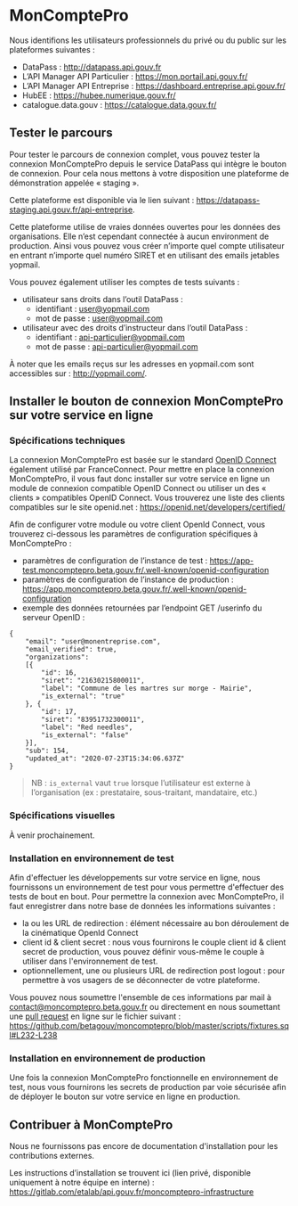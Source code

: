# MonComptePro

Nous identifions les utilisateurs professionnels du privé ou du public sur les plateformes suivantes :
- DataPass : http://datapass.api.gouv.fr
- L’API Manager API Particulier : https://mon.portail.api.gouv.fr/
- L’API Manager API Entreprise : https://dashboard.entreprise.api.gouv.fr/
- HubEE : https://hubee.numerique.gouv.fr/
- catalogue.data.gouv : https://catalogue.data.gouv.fr/

## Tester le parcours

Pour tester le parcours de connexion complet, vous pouvez tester la connexion MonComptePro depuis le service DataPass
qui intègre le bouton de connexion.
Pour cela nous mettons à votre disposition une plateforme de démonstration appelée « staging ».

Cette plateforme est disponible via le lien suivant : https://datapass-staging.api.gouv.fr/api-entreprise.

Cette plateforme utilise de vraies données ouvertes pour les données des organisations. Elle n’est cependant connectée à
aucun environment de production. Ainsi vous pouvez vous créer n’importe quel compte utilisateur en entrant n’importe
quel numéro SIRET et en utilisant des emails jetables yopmail.

Vous pouvez également utiliser les comptes de tests suivants :

- utilisateur sans droits dans l’outil DataPass :
    - identifiant : user@yopmail.com
    - mot de passe : user@yopmail.com
- utilisateur avec des droits d’instructeur dans l’outil DataPass :
    - identifiant : api-particulier@yopmail.com
    - mot de passe : api-particulier@yopmail.com

À noter que les emails reçus sur les adresses en yopmail.com sont accessibles sur : http://yopmail.com/.

## Installer le bouton de connexion MonComptePro sur votre service en ligne

### Spécifications techniques

La connexion MonComptePro est basée sur le standard [OpenID Connect](https://openid.net/connect/) également utilisé par FranceConnect. Pour mettre en place la connexion MonComptePro, il vous faut donc installer sur votre service en ligne un module de connexion compatible OpenID Connect ou utiliser un des « clients » compatibles OpenID Connect. Vous trouverez une liste des clients compatibles sur le site openid.net : https://openid.net/developers/certified/

Afin de configurer votre module ou votre client OpenId Connect, vous trouverez ci-dessous les paramètres de configuration spécifiques à MonComptePro :
- paramètres de configuration de l’instance de test : https://app-test.moncomptepro.beta.gouv.fr/.well-known/openid-configuration
- paramètres de configuration de l’instance de production : https://app.moncomptepro.beta.gouv.fr/.well-known/openid-configuration
- exemple des données retournées par l’endpoint GET /userinfo du serveur OpenID :

```
{
    "email": "user@monentreprise.com",
    "email_verified": true,
    "organizations":
    [{
        "id": 16,
        "siret": "21630215800011",
        "label": "Commune de les martres sur morge - Mairie",
        "is_external": "true"
    }, {
        "id": 17,
        "siret": "83951732300011",
        "label": "Red needles",
        "is_external": "false"
    }],
    "sub": 154,
    "updated_at": "2020-07-23T15:34:06.637Z"
}
```

> NB : `is_external` vaut `true` lorsque l’utilisateur est externe à l’organisation (ex : prestataire, sous-traitant, mandataire, etc.)

### Spécifications visuelles

À venir prochainement.

### Installation en environnement de test

Afin d'effectuer les développements sur votre service en ligne, nous fournissons un environnement de test pour vous permettre d'effectuer des tests de bout en bout. Pour permettre la connexion avec MonComptePro, il faut enregistrer dans notre base de données les informations suivantes :

- la ou les URL de redirection : élément nécessaire au bon déroulement de la cinématique OpenId Connect
- client id & client secret : nous vous fournirons le couple client id & client secret de production, vous pouvez définir vous-même le couple à utiliser dans l'environnement de test.
- optionnellement, une ou plusieurs URL de redirection post logout : pour permettre à vos usagers de se déconnecter de votre plateforme.

Vous pouvez nous soumettre l'ensemble de ces informations par mail à contact@moncomptepro.beta.gouv.fr ou directement en nous soumettant une [pull request](https://docs.github.com/en/pull-requests/collaborating-with-pull-requests/proposing-changes-to-your-work-with-pull-requests/about-pull-requests) en ligne sur le fichier suivant : https://github.com/betagouv/moncomptepro/blob/master/scripts/fixtures.sql#L232-L238

### Installation en environnement de production

Une fois la connexion MonComptePro fonctionnelle en environnement de test, nous vous fournirons les secrets de production par voie sécurisée afin de déployer le bouton sur votre service en ligne en production.

## Contribuer à MonComptePro

Nous ne fournissons pas encore de documentation d'installation pour les contributions externes.

Les instructions d’installation se trouvent ici (lien privé, disponible uniquement à notre équipe en interne) : https://gitlab.com/etalab/api.gouv.fr/moncomptepro-infrastructure
